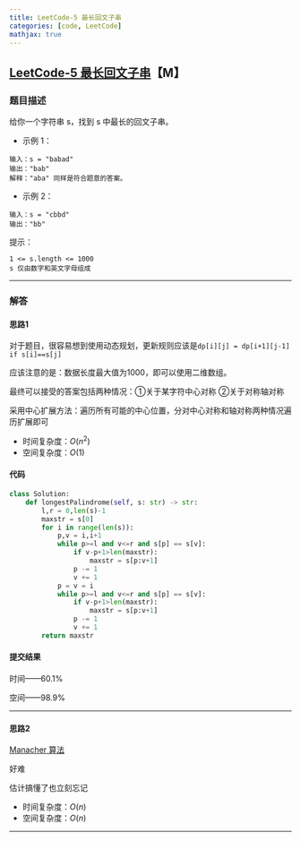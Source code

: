 ```yaml
---
title: LeetCode-5 最长回文子串
categories: [code, LeetCode]
mathjax: true
---
```


## [LeetCode-5 最长回文子串](https://leetcode-cn.com/problems/longest-palindromic-substring/)【M】

### 题目描述

给你一个字符串 s，找到 s 中最长的回文子串。

<!-- more -->

- 示例 1：

```
输入：s = "babad"
输出："bab"
解释："aba" 同样是符合题意的答案。
```

- 示例 2：

```
输入：s = "cbbd"
输出："bb"
```

提示：

```
1 <= s.length <= 1000
s 仅由数字和英文字母组成
```

---

### 解答

#### 思路1

对于题目，很容易想到使用动态规划，更新规则应该是`dp[i][j] = dp[i+1][j-1] if s[i]==s[j]`

应该注意的是：数据长度最大值为1000，即可以使用二维数组。

最终可以接受的答案包括两种情况：①关于某字符中心对称  ②关于对称轴对称

采用中心扩展方法：遍历所有可能的中心位置，分对中心对称和轴对称两种情况遍历扩展即可

- 时间复杂度：$O(n^2)$
- 空间复杂度：$O(1)$

#### 代码

```python
class Solution:
    def longestPalindrome(self, s: str) -> str:
        l,r = 0,len(s)-1
        maxstr = s[0]
        for i in range(len(s)):
            p,v = i,i+1
            while p>=l and v<=r and s[p] == s[v]:
                if v-p+1>len(maxstr):
                    maxstr = s[p:v+1]
                p -= 1
                v += 1
            p = v = i
            while p>=l and v<=r and s[p] == s[v]:
                if v-p+1>len(maxstr):
                    maxstr = s[p:v+1]
                p -= 1
                v += 1
        return maxstr
```

#### 提交结果

时间——$60.1\%$

空间——$98.9\%$

---

#### 思路2

[Manacher 算法](https://www.jianshu.com/p/116aa58b7d81)

好难

估计搞懂了也立刻忘记

- 时间复杂度：$O(n)$
- 空间复杂度：$O(n)$

---






